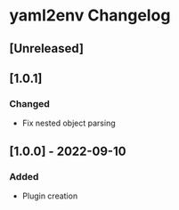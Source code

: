<!-- Keep a Changelog guide -> https://keepachangelog.com -->

# yaml2env Changelog

## [Unreleased]

## [1.0.1]
### Changed
- Fix nested object parsing

## [1.0.0] - 2022-09-10
### Added
- Plugin creation